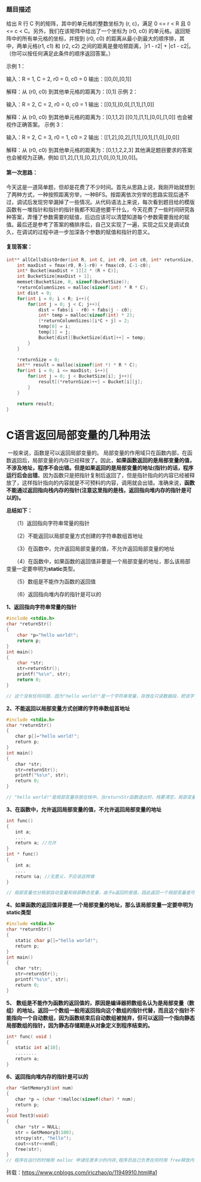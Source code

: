 ### 题目描述

给出 R 行 C 列的矩阵，其中的单元格的整数坐标为 (r, c)，满足 0 <= r < R 且 0 <= c < C。另外，我们在该矩阵中给出了一个坐标为 (r0, c0) 的单元格。返回矩阵中的所有单元格的坐标，并按到 (r0, c0) 的距离从最小到最大的顺序排，其中，两单元格(r1, c1) 和 (r2, c2) 之间的距离是曼哈顿距离，|r1 - r2| + |c1 - c2|。（你可以按任何满足此条件的顺序返回答案。）

示例 1：

输入：R = 1, C = 2, r0 = 0, c0 = 0
输出：[[0,0],[0,1]]

解释：从 (r0, c0) 到其他单元格的距离为：[0,1]
示例 2：

输入：R = 2, C = 2, r0 = 0, c0 = 1
输出：[[0,1],[0,0],[1,1],[1,0]]

解释：从 (r0, c0) 到其他单元格的距离为：[0,1,1,2]
[[0,1],[1,1],[0,0],[1,0]] 也会被视作正确答案。
示例 3：

输入：R = 2, C = 3, r0 = 1, c0 = 2
输出：[[1,2],[0,2],[1,1],[0,1],[1,0],[0,0]]

解释：从 (r0, c0) 到其他单元格的距离为：[0,1,1,2,2,3]
其他满足题目要求的答案也会被视为正确，例如 [[1,2],[1,1],[0,2],[1,0],[0,1],[0,0]]。



#### 第一次思路：

今天这是一道简单题，但却是花费了不少时间。首先从思路上说，我刚开始就想到了两种方式，一种按照距离穷举，一种BFS。按距离依次穷举的思路实现后通不过，调试后发现穷举漏掉了一些情况。从代码语法上来说，每次看到题目给的模版函数有一堆指针和指针的指针我都不知道他要干什么，今天花费了一些时间研究各种答案，弄懂了参数需要的赋值，后边应该可以清楚知道每个参数需要我给的赋值。最后还是参考了答案的桶排序后，自己又实现了一遍，实现之后又是调试良久，在调试的过程中进一步加深各个参数的赋值和指针的意义。

#### 复现答案：

```c
int** allCellsDistOrder(int R, int C, int r0, int c0, int* returnSize, int** returnColumnSizes){
    int maxDist = fmax(r0, R-1-r0) + fmax(c0, C-1-c0);
    int* Bucket[maxDist + 1][2 * (R + C)];
    int BucketSize[maxDist + 1];
    memset(BucketSize, 0, sizeof(BucketSize));
    *returnColumnSizes = malloc(sizeof(int) * R * C);
    int dist = 0;
    for(int i = 0; i < R; i++){
        for(int j = 0; j < C; j++){
            dist = fabs(i - r0) + fabs(j - c0);
            int* temp = malloc(sizeof(int) * 2);
            (*returnColumnSizes)[i*C + j] = 2;
            temp[0] = i;
            temp[1] = j;
            Bucket[dist][BucketSize[dist]++] = temp;
        }
    }

    *returnSize = 0;
    int** result = malloc(sizeof(int *) * R * C);
    for(int i = 0; i <= maxDist; i++){
        for(int j = 0; j < BucketSize[i]; j++){
            result[(*returnSize)++] = Bucket[i][j];
        }
    }

    return result;
}
```

# C语言返回局部变量的几种用法

​    一般来说，函数是可以返回局部变量的。 局部变量的作用域只在函数内部，在函数返回后，局部变量的内存已经释放了。因此，**如果函数返回的是局部变量的值，不涉及地址，程序不会出错。但是如果返回的是局部变量的地址(指针)的话，程序运行后会出错**。因为函数只是把指针复制后返回了，但是指针指向的内容已经被释放了，这样指针指向的内容就是不可预料的内容，调用就会出错。准确来说，**函数不能通过返回指向栈内存的指针(注意这里指的是栈，返回指向堆内存的指针是可以的)。**

**总结如下：**　

　　（1）返回指向字符串常量的指针

　　（2）不能返回以局部变量方式创建的字符串数组首地址

　　（3）在函数中，允许返回局部变量的值，不允许返回局部变量的地址

　　（4）在函数中，如果函数的返回值非要是一个局部变量的地址，那么该局部变量一定要申明为**static**类型。

　　（5）数组是不能作为函数的返回值

　　（6）返回指向堆内存的指针是可以的

**1、返回指向字符串常量的指针**

```c
#include <stdio.h>
char *returnStr()
{
    char *p="hello world!";
    return p;
}
int main()
{
    char *str;
    str=returnStr();
    printf("%s\n", str);
    return 0;
}

// 这个没有任何问题，因为"hello world!"是一个字符串常量，存放在只读数据段，把该字符串常量存放的只读数据段的 首地址赋值给了指针，所以returnStr函数退出时，该字符串常量所在内存不会被回收，故能够通过指针顺利无误的访问。
```

**2、不能返回以局部变量方式创建的字符串数组首地址**

```c
#include <stdio.h>
char *returnStr()
{
　　char p[]="hello world!";
　　return p;
}
int main()
{
　　char *str;
　　str=returnStr();
　　printf("%s\n", str);
　　return 0;
}

// "hello world!"是局部变量存放在栈中。当returnStr函数退出时，栈要清空，局部变量的内存也被清空了，所以这时的函数返回的是一个已被释放的内存地址，所以有可能打印出来的是乱码。
```

**3、在函数中，允许返回局部变量的值，不允许返回局部变量的地址**

```c
int func()
{
　　int a;
　　....
　　return a; //允许
}
int * func()
{
　　int a;
　　....
　　return &a; //无意义，不应该这样做
}

// 局部变量也分局部自动变量和局部静态变量，由于a返回的是值，因此返回一个局部变量是可以的，无论自动还是静态，因为这时候返回的是这个局部变量的值，但不应该返回指向局部自动变量的指针，因为函数调用结束后该局部自动变量被抛弃，这个指针指向一个不再存在的对象，是无意义的。但可以返回指向局部静态变量（static）的指针，因为静态变量的生存期从定义起到程序结束。
```

**4、如果函数的返回值非要是一个局部变量的地址，那么该局部变量一定要申明为static类型**

```c
#include <stdio.h>
char *returnStr()
{
　　static char p[]="hello world!";
　　return p;
}
int main()
{
　　char *str;
　　str=returnStr();
　　printf("%s\n", str);
　　return 0;
}
```

**5、** **数组是不能作为函数的返回值的，原因是编译器把数组名认为是局部变量（数组）的地址。返回一个数组一般用返回指向这个数组的指针代替，而且这个指针不能指向一个自动数组，因为函数结束后自动数组被抛弃，但可以返回一个指向静态局部数组的指针，因为静态存储期是从对象定义到程序结束的。**

```c
int* func( void )
{
　　static int a[10];
　　........
　　return a;
}

```

**6、返回指向堆内存的指针是可以的**

```c
char *GetMemory3(int num)
{
　　char *p = (char *)malloc(sizeof(char) * num);
　　return p;
}
void Test3(void)
{
　　char *str = NULL;
　　str = GetMemory3(100);
　　strcpy(str, "hello");
　　cout<<str<<endl;
　　free(str);
}
// 程序在运行的时候用 malloc 申请任意多少的内存,程序员自己负责在何时用 free释放内存。动态内存的生存期由程序员自己决定,使用非常灵活。
```

转载：https://www.cnblogs.com/iriczhao/p/11949910.html#a1